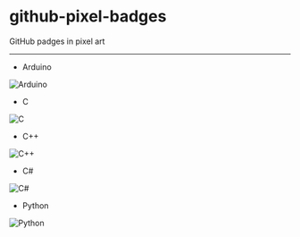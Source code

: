# github-pixel-badges
GitHub padges in pixel art

- - - - 

* Arduino

![Arduino](https://user-images.githubusercontent.com/46112568/153181459-d8649e5a-b15c-435c-811a-96713074c53f.png)

* C

![C](https://user-images.githubusercontent.com/46112568/153166572-4891e66e-974c-4824-b38d-4a61c3f2146b.png)

* C++

![C++](https://user-images.githubusercontent.com/46112568/153180318-e0c8ec63-2016-4b14-8817-3d7a5f493245.png)

* C#

![C#](https://user-images.githubusercontent.com/46112568/153165868-e99c1acd-4e6d-4783-b352-bdd95aa2b406.png)

* Python

![Python](https://user-images.githubusercontent.com/46112568/153162318-70e84638-67a3-4d2f-b85b-db45ed5eb358.png)

